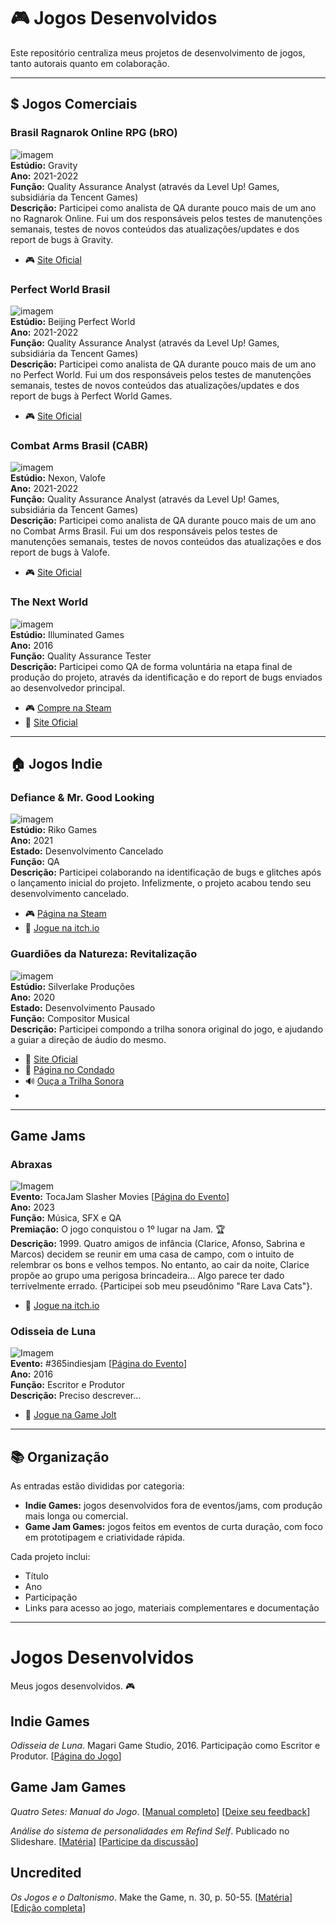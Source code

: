 # 🎮 Jogos Desenvolvidos

Este repositório centraliza meus projetos de desenvolvimento de jogos, tanto autorais quanto em colaboração.

---

## $ Jogos Comerciais

### Brasil Ragnarok Online RPG (bRO)
![imagem](https://playragnarokonlinebr.com/img/share/facebookshare.jpg)  
**Estúdio:** Gravity       
**Ano:** 2021-2022   
**Função:** Quality Assurance Analyst (através da Level Up! Games, subsidiária da Tencent Games)     
**Descrição:** Participei como analista de QA durante pouco mais de um ano no Ragnarok Online. Fui um dos responsáveis pelos testes de manutenções semanais, testes de novos conteúdos das atualizações/updates e dos report de bugs à Gravity.   
- 🎮 [Site Oficial](https://playragnarokonlinebr.com/)

### Perfect World Brasil
![imagem](https://external-content.duckduckgo.com/iu/?u=https%3A%2F%2Fsuporte.leveluplatam.com%2Fhc%2Ftheming_assets%2F01J0K151NFNH6BVR01VCXW7860&f=1&nofb=1&ipt=e8bf8d6afd7d08695bcd5d0d093eaebdfaff66019f4864cdc938db8402aa2759)  
**Estúdio:** Beijing Perfect World       
**Ano:** 2021-2022   
**Função:** Quality Assurance Analyst (através da Level Up! Games, subsidiária da Tencent Games)     
**Descrição:** Participei como analista de QA durante pouco mais de um ano no Perfect World. Fui um dos responsáveis pelos testes de manutenções semanais, testes de novos conteúdos das atualizações/updates e dos report de bugs à Perfect World Games.   
- 🎮 [Site Oficial](https://perfectworld.com.br/)  

### Combat Arms Brasil (CABR)
![imagem](https://external-content.duckduckgo.com/iu/?u=http%3A%2F%2Fwww.mmogames.com%2Fwp-content%2Fuploads%2F2009%2F12%2Fshooter-mmo-games-combat-arms-combat-screenshot.jpg&f=1&nofb=1&ipt=b18ab11f11624c901bc0b5433da89fee56f9cbf463315e6c574676753a3bb5a2)  
**Estúdio:** Nexon, Valofe       
**Ano:** 2021-2022   
**Função:** Quality Assurance Analyst (através da Level Up! Games, subsidiária da Tencent Games)     
**Descrição:** Participei como analista de QA durante pouco mais de um ano no Combat Arms Brasil. Fui um dos responsáveis pelos testes de manutenções semanais, testes de novos conteúdos das atualizações e dos report de bugs à Valofe.   
- 🎮 [Site Oficial](https://combatarms-c-br.valofe.com/)  

### The Next World 
![imagem](https://shared.cloudflare.steamstatic.com/store_item_assets/steam/apps/427860/header.jpg?t=1582745024)  
**Estúdio:** Illuminated Games     
**Ano:** 2016  
**Função:** Quality Assurance Tester   
**Descrição:** Participei como QA de forma voluntária na etapa final de produção do projeto, através da identificação e do report de bugs enviados ao desenvolvedor principal.
- 🎮 [Compre na Steam](https://store.steampowered.com/app/427860/The_Next_World/)  
- 🔗 [Site Oficial](https://thenextworldgame.com/)


---

## 🏠 Jogos Indie

### Defiance & Mr. Good Looking
![imagem](https://external-content.duckduckgo.com/iu/?u=https%3A%2F%2Fcdn.akamai.steamstatic.com%2Fsteam%2Fapps%2F1595260%2Fss_df7d8648a63c34b91258fc7300fddeebcff47c97.1920x1080.jpg%3Ft%3D1619704261&f=1&nofb=1&ipt=dec8c948375e564615f738fcffa11f2edf30d93e0848b5ef1e72e34062aaf5a2)  
**Estúdio:** Riko Games      
**Ano:** 2021  
**Estado:** Desenvolvimento Cancelado  
**Função:** QA   
**Descrição:** Participei colaborando na identificação de bugs e glitches após o lançamento inicial do projeto. Infelizmente, o projeto acabou tendo seu desenvolvimento cancelado.
- 🎮 [Página na Steam](https://store.steampowered.com/app/1595260/Defiance__Mr_Good_Looking/)
- 🔗 [Jogue na itch.io](https://riko07.itch.io/dnmgl)

### Guardiões da Natureza: Revitalização
![imagem](https://static.wixstatic.com/media/dc6cef_b57d064d10794859bf7f10a6c5bfec9f~mv2.png/v1/fill/w_544,h_416,al_c,q_85,enc_auto/dc6cef_b57d064d10794859bf7f10a6c5bfec9f~mv2.png)  
**Estúdio:** Silverlake Produções      
**Ano:** 2020  
**Estado:** Desenvolvimento Pausado  
**Função:** Compositor Musical   
**Descrição:** Participei compondo a trilha sonora original do jogo, e ajudando a guiar a direção de áudio do mesmo.
- 🔗 [Site Oficial](https://rafaelbrunislv.wixsite.com/guardioesdanatureza)
- 🔗 [Página no Condado](https://condadobraveheart.com/threads/guardioes-da-natureza-revitalizacao-atualizado-18-08-2020.5885/)
- 🔊 [Ouça a Trilha Sonora](https://soundcloud.com/caiovsky/sets/guardioes-da-natureza)
- 
---

## Game Jams

### Abraxas 
![Imagem](https://img.itch.zone/aW1hZ2UvMTk0OTA2MC8xMTQ1OTQ5Mi5wbmc=/original/wBOi0t.png)  
**Evento:** TocaJam Slasher Movies [[Página do Evento](https://itch.io/jam/tocajam2023)]  
**Ano:** 2023  
**Função:** Música, SFX e QA   
**Premiação:** O jogo conquistou o 1º lugar na Jam. 🏆     
**Descrição:** 1999. Quatro amigos de infância (Clarice, Afonso, Sabrina e Marcos) decidem se reunir em uma casa de campo, com o intuito de relembrar os bons e velhos tempos. No entanto, ao cair da noite, Clarice propõe ao grupo uma perigosa brincadeira... Algo parece ter dado terrivelmente errado. {Participei sob meu pseudônimo "Rare Lava Cats"}. 
- 🔗 [Jogue na itch.io](https://mogezilla.itch.io/abraxas)  

### Odisseia de Luna     
![Imagem](https://external-content.duckduckgo.com/iu/?u=https%3A%2F%2Fm.gjcdn.net%2Fgame-thumbnail%2F500%2F180746-rhkk3dri-v4.webp&f=1&nofb=1&ipt=c5851cd4aa59ca31a66db432d7b9e85b33c64bc9dbeb08a5af993b70a6a0f348)  
**Evento:** #365indiesjam [[Página do Evento](https://gamejolt.com/search?q=%23365indiesjam)]  
**Ano:** 2016  
**Função:** Escritor e Produtor   
**Descrição:** Preciso descrever...
- 🔗 [Jogue na Game Jolt](https://gamejolt.com/games/odisseia-de-luna/180746)  

---

## 📚 Organização

As entradas estão divididas por categoria:  
- **Indie Games:** jogos desenvolvidos fora de eventos/jams, com produção mais longa ou comercial.  
- **Game Jam Games:** jogos feitos em eventos de curta duração, com foco em prototipagem e criatividade rápida.

Cada projeto inclui:
- Título
- Ano
- Participação
- Links para acesso ao jogo, materiais complementares e documentação

---

# Jogos Desenvolvidos
Meus jogos desenvolvidos. 🎮

## Indie Games
*Odisseia de Luna*. Magari Game Studio, 2016. Participação como Escritor e Produtor. [[Página do Jogo](https://gamejolt.com/games/odisseia-de-luna/180746)]


## Game Jam Games
*Quatro Setes: Manual do Jogo*. [[Manual completo](https://online.fliphtml5.com/qnywi/cmkm/#p=1)] [[Deixe seu feedback](https://condadobraveheart.com/threads/quatro-setes-manual-do-jogo-como-jogar.8335/)]

*Análise do sistema de personalidades em Refind Self*. Publicado no Slideshare. [[Matéria](https://pt.slideshare.net/slideshow/analise-do-sistema-de-personalidades-em-refind-self/271304421)] [[Participe da discussão](https://condadobraveheart.com/threads/analise-do-sistema-de-personalidades-em-refind-self.8229/)]


## Uncredited
*Os Jogos e o Daltonismo*. Make the Game, n. 30, p. 50-55. [[Matéria](https://archive.org/details/os-jogos-e-o-daltonismo)] [[Edição completa](https://condadobraveheart.com/Portal/Make_The_Game/MakeTheGame%2330.pdf)]


